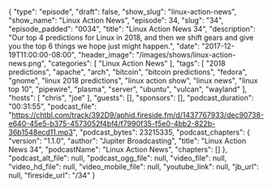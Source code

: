 {
  "type": "episode",
  "draft": false,
  "show_slug": "linux-action-news",
  "show_name": "Linux Action News",
  "episode": 34,
  "slug": "34",
  "episode_padded": "0034",
  "title": "Linux Action News 34",
  "description": "Our top 4 predictions for Linux in 2018, and then we shift gears and give you the top 6 things we hope just might happen.",
  "date": "2017-12-19T11:00:00-08:00",
  "header_image": "/images/shows/linux-action-news.png",
  "categories": [
    "Linux Action News"
  ],
  "tags": [
    "2018 predictions",
    "apache",
    "arch",
    "bitcoin",
    "bitcoin predictions",
    "fedora",
    "gnome",
    "linux 2018 predictions",
    "linux action show",
    "linux news",
    "linux top 10",
    "pipewire",
    "plasma",
    "server",
    "ubuntu",
    "vulcan",
    "wayland"
  ],
  "hosts": [
    "chris",
    "joe"
  ],
  "guests": [],
  "sponsors": [],
  "podcast_duration": "00:31:55",
  "podcast_file": "https://chtbl.com/track/392D9/aphid.fireside.fm/d/1437767933/dec90738-e640-45e5-b375-4573052f4bf4/f7990f35-f5e0-4bb2-822b-36b1548ecd11.mp3",
  "podcast_bytes": 23215335,
  "podcast_chapters": {
    "version": "1.1.0",
    "author": "Jupiter Broadcasting",
    "title": "Linux Action News 34",
    "podcastName": "Linux Action News",
    "chapters": []
  },
  "podcast_alt_file": null,
  "podcast_ogg_file": null,
  "video_file": null,
  "video_hd_file": null,
  "video_mobile_file": null,
  "youtube_link": null,
  "jb_url": null,
  "fireside_url": "/34"
}

